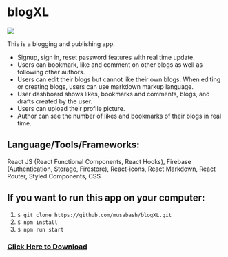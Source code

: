 # blogXL
![](https://github.com/musabash/blogXL/workflows/CI/badge.svg)

This is a blogging and publishing app.
+	Signup, sign in, reset password features with real time update.
+	Users can bookmark, like and comment on other blogs as well as following other authors.
+	Users can edit their blogs but cannot like their own blogs. When editing or creating blogs, users can use markdown markup language.
+	User dashboard shows likes, bookmarks and comments, blogs, and drafts created by the user.
+	Users can upload their profile picture.
+	Author can see the number of likes and bookmarks of their blogs in real time.

## Language/Tools/Frameworks:
React JS (React Functional Components, React Hooks), Firebase (Authentication, Storage, Firestore), React-icons, React Markdown, React Router, Styled Components, CSS

## If you want to run this app on your computer:
1. `$ git clone https://github.com/musabash/blogXL.git`
2. `$ npm install`
3. `$ npm run start`

### [Click Here to Download](https://github.com/musabash/blogXL/archive/refs/heads/main.zip)


